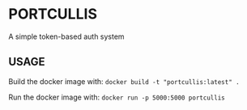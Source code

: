 # PORTCULLIS
A simple token-based auth system

## USAGE
Build the docker image with:
`docker build -t "portcullis:latest" .`

Run the docker image with:
`docker run -p 5000:5000 portcullis`
